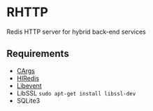 # RHTTP

Redis HTTP server for hybrid back-end services

## Requirements
* [CArgs](https://github.com/pedramcode/cargs)
* [HIRedis](https://github.com/redis/hiredis)
* [Libevent](https://libevent.org/)
* LibSSL `sudo apt-get install libssl-dev`
* SQLite3
